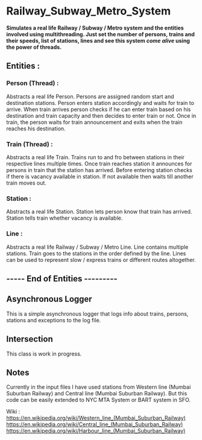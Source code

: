 # Railway_Subway_Metro_System

**Simulates a real life Railway / Subway / Metro system and the entities involved using multithreading. Just set the number of persons, trains and their speeds, list of stations, lines and see this system _come_ _alive_ using the power of threads.**

## Entities :

### Person (Thread) :

Abstracts a real life Person.
Persons are assigned random start and destination stations. Person enters station accordingly and waits for train to arrive. When train arrives person checks if he can enter train based on his destination and train capacity and then decides to enter train or not. Once in train, the person waits for train announcement and exits when the train reaches his destination.

### Train (Thread) :

Abstracts a real life Train.
Trains run to and fro between stations in their respective lines multiple times. Once train reaches station it announces for persons in train that the station has arrived. Before entering station checks if there is vacancy available in station. If not available then waits till another train moves out.

### Station :

Abstracts a real life Station.
Station lets person know that train has arrived. Station tells train whether vacancy is available.

### Line :

Abstracts a real life Railway / Subway / Metro Line.
Line contains multiple stations. Train goes to the stations in the order defined by the line. Lines can be used to represent slow / express trains or different routes altogether.

## ----- End of Entities ---------

## Asynchronous Logger

This is a simple asynchronous logger that logs info about trains, persons, stations and exceptions to the log file.

## Intersection

This class is work in progress.

## Notes

Currently in the input files I have used stations from Western line (Mumbai Suburban Railway) and Central line (Mumbai Suburban Railway).
But this code can be easily extended to NYC MTA System or BART system in SFO.

Wiki :
https://en.wikipedia.org/wiki/Western_line_(Mumbai_Suburban_Railway)
https://en.wikipedia.org/wiki/Central_line_(Mumbai_Suburban_Railway)
https://en.wikipedia.org/wiki/Harbour_line_(Mumbai_Suburban_Railway)
